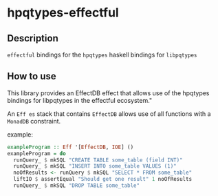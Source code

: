 # hpqtypes-effectful

## Description

`effectful` bindings for the `hpqtypes` haskell bindings for `libpqtypes`

## How to use

This library provides an EffectDB effect that allows use of the hpqtypes bindings for libpqtypes in the effectful ecosystem."

An `Eff es` stack that contains `EffectDB` allows use of all functions
with a `MonadDB` constraint.

example:
```haskell
exampleProgram :: Eff '[EffectDB, IOE] ()
exampleProgram = do
  runQuery_ $ mkSQL "CREATE TABLE some_table (field INT)"
  runQuery_ $ mkSQL "INSERT INTO some_table VALUES (1)"
  noOfResults <- runQuery $ mkSQL "SELECT * FROM some_table"
  liftIO $ assertEqual "Should get one result" 1 noOfResults
  runQuery_ $ mkSQL "DROP TABLE some_table"
```
